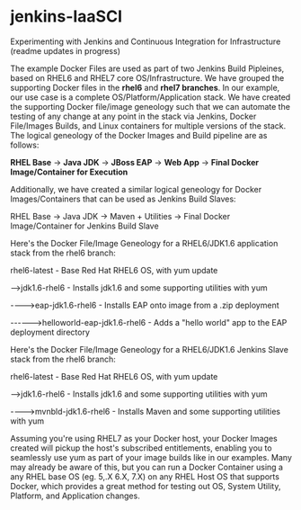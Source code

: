 # jenkins-IaaSCI
Experimenting with Jenkins and Continuous Integration for Infrastructure (readme updates in progress)

The example Docker Files are used as part of two Jenkins Build Pipleines, based on RHEL6 and RHEL7 core OS/Infrastructure.  We have grouped the supporting Docker files in the **rhel6** and **rhel7 branches**.  In our example, our use case is a complete OS/Platform/Application stack.  We have created the supporting Docker file/image geneology such that we can automate the testing of any change at any point in the stack via Jenkins, Docker File/Images Builds, and Linux containers for multiple versions of the stack.  The logical geneology of the Docker Images and Build pipeline are as follows:

**RHEL Base** -\> **Java JDK** -\> **JBoss EAP** -\> **Web App** -\> **Final Docker Image/Container for Execution**

Additionally, we have created a similar logical geneology for Docker Images/Containers that can be used as Jenkins Build Slaves:

RHEL Base -\> Java JDK -\> Maven + Utilities -\> Final Docker Image/Container for Jenkins Build Slave

Here's the Docker File/Image Geneology for a RHEL6/JDK1.6 application stack from the rhel6 branch:

rhel6-latest - Base Red Hat RHEL6 OS, with yum update

--\>jdk1.6-rhel6 - Installs jdk1.6 and some supporting utilities with yum

----\>eap-jdk1.6-rhel6 - Installs EAP onto image from a .zip deployment

------\>helloworld-eap-jdk1.6-rhel6 - Adds a "hello world" app to the EAP deployment directory

Here's the Docker File/Image Geneology for a RHEL6/JDK1.6 Jenkins Slave stack from the rhel6 branch:

rhel6-latest - Base Red Hat RHEL6 OS, with yum update

--\>jdk1.6-rhel6 - Installs jdk1.6 and some supporting utilities with yum

----\>mvnbld-jdk1.6-rhel6 - Installs Maven and some supporting utilities with yum

Assuming you're using RHEL7 as your Docker host, your Docker Images created will pickup the host's subscribed entitlements, enabling you to seamlessly use yum as part of your image builds like in our examples. Many may already be aware of this, but you can run a Docker Container using a any RHEL base OS (eg. 5,.X 6.X, 7.X) on any RHEL Host OS that supports Docker, which provides a great method for testing out OS, System Utility, Platform, and Application changes.

